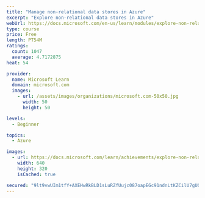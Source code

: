 ```yaml
---
title: "Manage non-relational data stores in Azure"
excerpt: "Explore non-relational data stores in Azure"
webUrl: https://docs.microsoft.com/en-us/learn/modules/explore-non-relational-data-stores-azure/
type: course
price: Free
length: PT54M
ratings:
  count: 1047
  average: 4.7172875
heat: 54

provider:
  name: Microsoft Learn
  domain: microsoft.com
  images:
    - url: /assets/images/organizations/microsoft.com-50x50.jpg
      width: 50
      height: 50

levels:
  - Beginner

topics:
  - Azure

images:
  - url: https://docs.microsoft.com/learn/achievements/explore-non-relational-data-stores-azure-social.png
    width: 640
    height: 320
    isCached: true

secured: "9lt9vwUIm1tfY+AXEHwRkBLD1sLuRZfUujc087oapEGc91ndnLtKZCilU7gUO0pjXmcxDR3bpTcouErSCUpb/GzBzaVbhTFtz6v5RuQNWDUG7QZyJgFTceF6yKHmclPN9nvnaTcEEzlAGecKY0Ra/Q2++bS2JrFfjcZJKs6C0qy+tnz/SGs07tnZX4oq8QtO85mbNFO+WfK83WkI0nXXs1etNA3OGJqFr+ZcY/m0GQrmdu9ssaWBZzpINBvg89pona8as5GNYGDL35SDdhH7lv5w8ehF3ngO3kYgTp3NrCI7pe1kFQw0FdpQAYwz3mFkWC76GGrLpmq8shZnQhLnHC91MnuJeYjkC7qZWa0qB9YLR2n0rYKu7IbGISkqNwiUcHuFl7Q/Ukq9+HVMn18/jsj8S6hIqpKM+oLZqu06r54=;p04rmLaEn3VyoiyoXIgI5w=="
---
```


